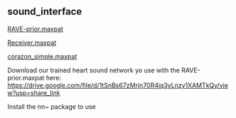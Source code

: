 ## sound_interface

[RAVE-prior.maxpat](sound_interface/RAVE-prior.maxpat)  
  
[Receiver.maxpat](sound_interface/Receiver.maxpat)  
  
[corazon_simple.maxpat](sound_interface/corazon_simple.maxpat)  

Download our trained heart sound network yo use with the RAVE-prior.maxpat here: https://drive.google.com/file/d/1tSnBs67zMrjn70R4jq3yLnzy1XAMTkQy/view?usp=share_link

Install the nn~ package to use

